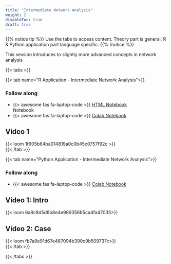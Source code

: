 ```yaml
---
title: "Intermediate Network Analysis"
weight: 2
disableToc: true
draft: true
---
```


{{% notice tip %}} Use the tabs to access content. Theory part is general, R & Python application part language specific.
{{% /notice %}}

This session introduces to slightly more advanced concepts in network analysis

{{< tabs >}}



{{< tab name="R Application - Intermediate Network Analysis">}}
<div>
   <h3>Follow along</h3>
  <ul>
    <li> {{< awesome fas fa-laptop-code >}} <a href="https://sds-aau.github.io/SDS-master/M2/notebooks/network_analysis_application_directed.nb.html" target="_blank">HTML Notebook</a> </li> Notebook</a> </li>
  <li> {{< awesome fas fa-laptop-code >}} <a href="https://colab.research.google.com/github/SDS-AAU/SDS-master/blob/master/M2/notebooks/network_analysis_application_bipartite.ipynb" target="_blank">Colab Notebook</a> </li>
  </ul>

  <h2>Video 1</h2>
  {{< loom 1f905b64ba014819a0c0b45c0757f92c >}}


</div>
{{< /tab >}}


  
{{< tab name="Python Application - Intermediate Network Analysis">}}
<div>
   <h3>Follow along</h3> 
  <ul>
    <li> {{< awesome fas fa-laptop-code >}} <a href="https://github.com/SDS-AAU/SDS-master/blob/master/M2/notebooks/M2_Directed_Networks_hands_on_Python.ipynb" target="_blank">Colab Notebook</a> </li>
  </ul>

  <h2>Video 1: Intro </h2>
  {{< loom 6a8c8d5d6b8e4e989356b5ca4fa47035>}}
  
  <h2>Video 2: Case</h2>
  {{< loom fb7a9e91d67e487094b390c9b509737c>}}
  
</div>
{{< /tab >}}

{{< /tabs >}}
